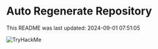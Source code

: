# Auto Regenerate Repository

This README was last updated: 2024-09-01 07:51:05

 ![TryHackMe](https://tryhackme.com/badge/533634)